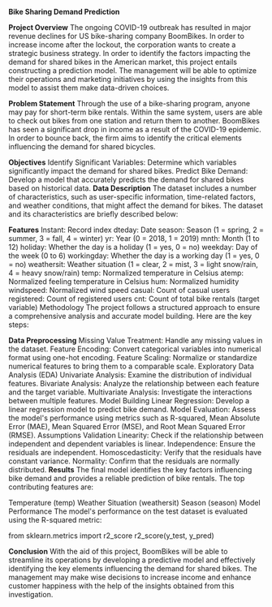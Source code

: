 __Bike Sharing Demand Prediction__

__Project Overview__
The ongoing COVID-19 outbreak has resulted in major revenue declines for US bike-sharing company BoomBikes. In order to increase income after the lockout, the corporation wants to create a strategic business strategy. In order to identify the factors impacting the demand for shared bikes in the American market, this project entails constructing a prediction model. The management will be able to optimize their operations and marketing initiatives by using the insights from this model to assist them make data-driven choices.

__Problem Statement__
Through the use of a bike-sharing program, anyone may pay for short-term bike rentals. Within the same system, users are able to check out bikes from one station and return them to another. BoomBikes has seen a significant drop in income as a result of the COVID-19 epidemic. In order to bounce back, the firm aims to identify the critical elements influencing the demand for shared bicycles.

__Objectives__
Identify Significant Variables: Determine which variables significantly impact the demand for shared bikes.
Predict Bike Demand: Develop a model that accurately predicts the demand for shared bikes based on historical data.
__Data Description__
The dataset includes a number of characteristics, such as user-specific information, time-related factors, and weather conditions, that might affect the demand for bikes. The dataset and its characteristics are briefly described below:

__Features__
Instant: Record index
dteday: Date
season: Season (1 = spring, 2 = summer, 3 = fall, 4 = winter)
yr: Year (0 = 2018, 1 = 2019)
mnth: Month (1 to 12)
holiday: Whether the day is a holiday (1 = yes, 0 = no)
weekday: Day of the week (0 to 6)
workingday: Whether the day is a working day (1 = yes, 0 = no)
weathersit: Weather situation (1 = clear, 2 = mist, 3 = light snow/rain, 4 = heavy snow/rain)
temp: Normalized temperature in Celsius
atemp: Normalized feeling temperature in Celsius
hum: Normalized humidity
windspeed: Normalized wind speed
casual: Count of casual users
registered: Count of registered users
cnt: Count of total bike rentals (target variable)
Methodology
The project follows a structured approach to ensure a comprehensive analysis and accurate model building. Here are the key steps:

__Data Preprocessing__
Missing Value Treatment: Handle any missing values in the dataset.
Feature Encoding: Convert categorical variables into numerical format using one-hot encoding.
Feature Scaling: Normalize or standardize numerical features to bring them to a comparable scale.
Exploratory Data Analysis (EDA)
Univariate Analysis: Examine the distribution of individual features.
Bivariate Analysis: Analyze the relationship between each feature and the target variable.
Multivariate Analysis: Investigate the interactions between multiple features.
Model Building
Linear Regression: Develop a linear regression model to predict bike demand.
Model Evaluation: Assess the model's performance using metrics such as R-squared, Mean Absolute Error (MAE), Mean Squared Error (MSE), and Root Mean Squared Error (RMSE).
Assumptions Validation
Linearity: Check if the relationship between independent and dependent variables is linear.
Independence: Ensure the residuals are independent.
Homoscedasticity: Verify that the residuals have constant variance.
Normality: Confirm that the residuals are normally distributed.
__Results__
The final model identifies the key factors influencing bike demand and provides a reliable prediction of bike rentals. The top contributing features are:

Temperature (temp)
Weather Situation (weathersit)
Season (season)
Model Performance
The model's performance on the test dataset is evaluated using the R-squared metric:

from sklearn.metrics import r2_score
r2_score(y_test, y_pred)


__Conclusion__
With the aid of this project, BoomBikes will be able to streamline its operations by developing a predictive model and effectively identifying the key elements influencing the demand for shared bikes. The management may make wise decisions to increase income and enhance customer happiness with the help of the insights obtained from this investigation.
